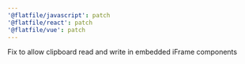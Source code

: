 ```yaml
---
'@flatfile/javascript': patch
'@flatfile/react': patch
'@flatfile/vue': patch
---
```


Fix to allow clipboard read and write in embedded iFrame components
